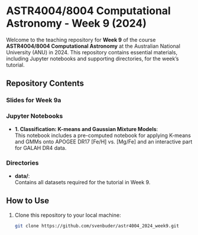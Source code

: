 # ASTR4004/8004 Computational Astronomy - Week 9 (2024)

Welcome to the teaching repository for **Week 9** of the course **ASTR4004/8004 Computational Astronomy** at the Australian National University (ANU) in 2024. This repository contains essential materials, including Jupyter notebooks and supporting directories, for the week’s tutorial.

## Repository Contents

### Slides for Week 9a

### Jupyter Notebooks

- **1. Classification: K-means and Gaussian Mixture Models**:  
  This notebook includes a pre-computed notebook for applying K-means and GMMs onto APOGEE DR17 [Fe/H] vs. [Mg/Fe] and an interactive part for GALAH DR4 data.

### Directories

- **data/**:  
  Contains all datasets required for the tutorial in Week 9.

## How to Use

1. Clone this repository to your local machine:
   ```bash
   git clone https://github.com/svenbuder/astr4004_2024_week9.git
